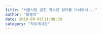 ```yaml
---
title: "서울시립 금천 청소년 쉼터를 다녀와서..."
author: "돌멩이"
date: 2010-09-05T11:08:38
category: "자유게시판"
---
```



